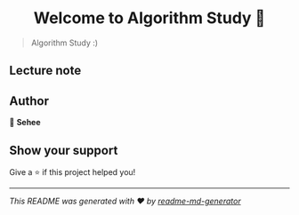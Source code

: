 <h1 align="center">Welcome to Algorithm Study 👋</h1>
<p>
</p>

> Algorithm Study :)

## Lecture note

## Author

👤 **Sehee**


## Show your support

Give a ⭐️ if this project helped you!

***
_This README was generated with ❤️ by [readme-md-generator](https://github.com/kefranabg/readme-md-generator)_
